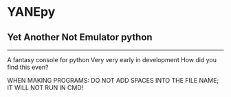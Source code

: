 # YANEpy
## Yet Another Not Emulator python
---
A fantasy console for python
Very very early in development
How did you find this even?

WHEN MAKING PROGRAMS:
	DO NOT ADD SPACES INTO THE FILE NAME; IT WILL NOT RUN IN CMD!
